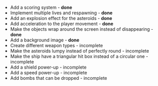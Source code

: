 - Add a scoring system - **done**
- Implement multiple lives and respawning - **done**
- Add an explosion effect for the asteroids  - **done**
- Add acceleration to the player movement - **done**
- Make the objects wrap around the screen instead of disappearing - **done**
- Add a background image - **done**
- Create different weapon types - incomplete
- Make the asteroids lumpy instead of perfectly round - incomplete
- Make the ship have a triangular hit box instead of a circular one - incomplete
- Add a shield power-up - incomplete
- Add a speed power-up - incomplete
- Add bombs that can be dropped - incomplete